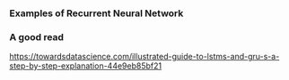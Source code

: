 ### Examples of Recurrent Neural Network


### A good read

https://towardsdatascience.com/illustrated-guide-to-lstms-and-gru-s-a-step-by-step-explanation-44e9eb85bf21
